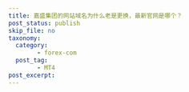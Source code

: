 ```yaml
---
title: 嘉盛集团的网站域名为什么老是更换，最新官网是哪个？
post_status: publish
skip_file: no
taxonomy:
  category:
        - forex-com
  post_tag:
        - MT4
post_excerpt: 
---
```


